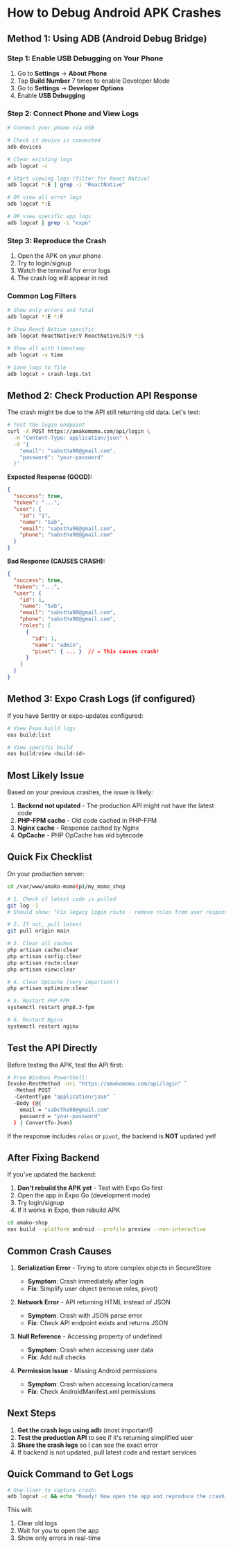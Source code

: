 # How to Debug Android APK Crashes

## Method 1: Using ADB (Android Debug Bridge)

### Step 1: Enable USB Debugging on Your Phone
1. Go to **Settings** → **About Phone**
2. Tap **Build Number** 7 times to enable Developer Mode
3. Go to **Settings** → **Developer Options**
4. Enable **USB Debugging**

### Step 2: Connect Phone and View Logs

```bash
# Connect your phone via USB

# Check if device is connected
adb devices

# Clear existing logs
adb logcat -c

# Start viewing logs (filter for React Native)
adb logcat *:E | grep -i "ReactNative"

# OR view all error logs
adb logcat *:E

# OR view specific app logs
adb logcat | grep -i "expo"
```

### Step 3: Reproduce the Crash
1. Open the APK on your phone
2. Try to login/signup
3. Watch the terminal for error logs
4. The crash log will appear in red

### Common Log Filters

```bash
# Show only errors and fatal
adb logcat *:E *:F

# Show React Native specific
adb logcat ReactNative:V ReactNativeJS:V *:S

# Show all with timestamp
adb logcat -v time

# Save logs to file
adb logcat > crash-logs.txt
```

## Method 2: Check Production API Response

The crash might be due to the API still returning old data. Let's test:

```bash
# Test the login endpoint
curl -X POST https://amakomomo.com/api/login \
  -H "Content-Type: application/json" \
  -d '{
    "email": "sabstha98@gmail.com",
    "password": "your-password"
  }'
```

**Expected Response (GOOD):**
```json
{
  "success": true,
  "token": "...",
  "user": {
    "id": "1",
    "name": "Sab",
    "email": "sabstha98@gmail.com",
    "phone": "sabstha98@gmail.com"
  }
}
```

**Bad Response (CAUSES CRASH):**
```json
{
  "success": true,
  "token": "...",
  "user": {
    "id": 1,
    "name": "Sab",
    "email": "sabstha98@gmail.com",
    "phone": "sabstha98@gmail.com",
    "roles": [
      {
        "id": 1,
        "name": "admin",
        "pivot": { ... }  // ← This causes crash!
      }
    ]
  }
}
```

## Method 3: Expo Crash Logs (if configured)

If you have Sentry or expo-updates configured:

```bash
# View Expo build logs
eas build:list

# View specific build
eas build:view <build-id>
```

## Most Likely Issue

Based on your previous crashes, the issue is likely:

1. **Backend not updated** - The production API might not have the latest code
2. **PHP-FPM cache** - Old code cached in PHP-FPM
3. **Nginx cache** - Response cached by Nginx
4. **OpCache** - PHP OpCache has old bytecode

## Quick Fix Checklist

On your production server:

```bash
cd /var/www/amako-momo(p)/my_momo_shop

# 1. Check if latest code is pulled
git log -1
# Should show: "Fix legacy login route - remove roles from user response"

# 2. If not, pull latest
git pull origin main

# 3. Clear all caches
php artisan cache:clear
php artisan config:clear
php artisan route:clear
php artisan view:clear

# 4. Clear OpCache (very important!)
php artisan optimize:clear

# 5. Restart PHP-FPM
systemctl restart php8.3-fpm

# 6. Restart Nginx
systemctl restart nginx
```

## Test the API Directly

Before testing the APK, test the API first:

```bash
# From Windows PowerShell:
Invoke-RestMethod -Uri "https://amakomomo.com/api/login" `
  -Method POST `
  -ContentType "application/json" `
  -Body (@{
    email = "sabstha98@gmail.com"
    password = "your-password"
  } | ConvertTo-Json)
```

If the response includes `roles` or `pivot`, the backend is **NOT** updated yet!

## After Fixing Backend

If you've updated the backend:

1. **Don't rebuild the APK yet** - Test with Expo Go first
2. Open the app in Expo Go (development mode)
3. Try login/signup
4. If it works in Expo, then rebuild APK

```bash
cd amako-shop
eas build --platform android --profile preview --non-interactive
```

## Common Crash Causes

1. **Serialization Error** - Trying to store complex objects in SecureStore
   - **Symptom**: Crash immediately after login
   - **Fix**: Simplify user object (remove roles, pivot)

2. **Network Error** - API returning HTML instead of JSON
   - **Symptom**: Crash with JSON parse error
   - **Fix**: Check API endpoint exists and returns JSON

3. **Null Reference** - Accessing property of undefined
   - **Symptom**: Crash when accessing user data
   - **Fix**: Add null checks

4. **Permission Issue** - Missing Android permissions
   - **Symptom**: Crash when accessing location/camera
   - **Fix**: Check AndroidManifest.xml permissions

## Next Steps

1. **Get the crash logs using adb** (most important!)
2. **Test the production API** to see if it's returning simplified user
3. **Share the crash logs** so I can see the exact error
4. If backend is not updated, pull latest code and restart services

## Quick Command to Get Logs

```bash
# One-liner to capture crash:
adb logcat -c && echo "Ready! Now open the app and reproduce the crash..." && adb logcat *:E
```

This will:
1. Clear old logs
2. Wait for you to open the app
3. Show only errors in real-time


